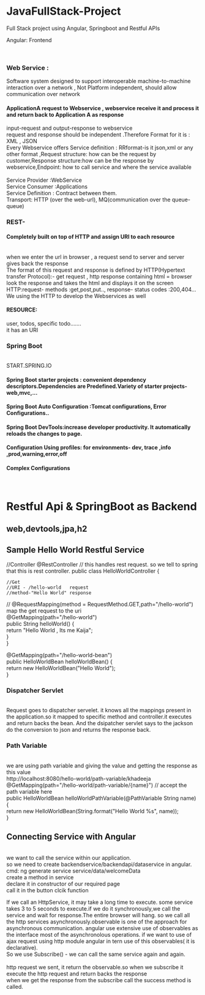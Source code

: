 # JavaFullStack-Project
Full Stack project using Angular, Springboot and Restful APIs

<p>Angular: Frontend</p><br>
<p><h3>Web Service : </h3>Software system designed to support interoperable machine-to-machine interaction over a network , Not Platform independent, should allow communication over network</p>

<h4>ApplicationA request to Webservice , webservice receive it and process it and return back to Application A as response <br></h4>
input-request and output-response to webservice<br>
request and response should be independent .Therefore Format for it is : XML , JSON <br>
Every Webservice offers Service definition : RRformat-is it json,xml or any other format ,Request structure: how can be the request by customer,Response structure:how can be the response by webservice,Endpoint: how to call service and where the service available<br><br>
Service Provider :WebService<br>
Service Consumer :Applications<br>
Service Definition : Contract between them.<br>
Transport: HTTP (over the web-url), MQ(communication over the queue-queue)<br>

<h3>REST- </h3><h4>Completely built on top of HTTP and assign URI to each resource</h4><br>
when we enter the url in browser , a request send to server and server gives back the response <br>
The format of this request and response is defined by HTTP(Hypertext transfer Protocol):- get request , http response containing html = browser look the response and takes the html and displays it on the screen<br>
HTTP:request- methods :get,post,put.., response- status codes :200,404...<br>
We using the HTTP to develop the Webservices as well<br>
<h4>RESOURCE: </h4>user, todos, specific todo.......<br>
it has an URI<br>

<h3>Spring Boot</h3><br>
START.SPRING.IO<BR>

<h4>Spring Boot starter projects : convenient dependency descriptors.Dependencies are Predefined.Variety of starter projects-web,mvc,...</h4>
<h4>Spring Boot Auto Configuration :Tomcat configurations, Error Configurations..</h4>
<h4>Spring Boot DevTools:increase developer productivity. It automatically reloads the changes to page.</h4>
<h4>Configuration Using profiles: for environments- dev, trace ,info ,prod,warning,error,off</h4>
<h4>Complex Configurations</h4><br>

<h1>Restful Api & SpringBoot as Backend</h1>
<h2>web,devtools,jpa,h2</h2>
<h2>Sample Hello World Restful Service</h2>
//Controller
@RestController // this handles rest request. so we tell to spring that this is rest controller.
public class HelloWorldController {

	//Get
	//URI - /hello-world   request
	//method-"Hello World" response
	
//	@RequestMapping(method = RequestMethod.GET,path="/hello-world")   map the get request to the uri <br>
	@GetMapping(path="/hello-world")<br>
	public String helloWorld() {<br>
		return "Hello World , Its me Kaija";<br>
	}	
}<br>

@GetMapping(path="/hello-world-bean")<br>
	public HelloWorldBean helloWorldBean() {<br>
		return new HelloWorldBean("Hello World");<br>
	}

<h3>Dispatcher Servlet</h3><br>
Request goes to dispatcher servelet. it knows all the mappings present in the application.so it mapped to specific method and controller.it executes and return backs the bean. And the dsipatcher servlet says to the jackson do the conversion to json and returns the response back.<br>

<h3>Path Variable</h3><br>
we are using path variable and giving the value and getting the response as this value<br>
http://localhost:8080/hello-world/path-variable/khadeeja<br>
@GetMapping(path="/hello-world/path-variable/{name}") // accept the path variable here <br>
	public HelloWorldBean helloWorldPathVariable(@PathVariable String name) {<br>
		return new HelloWorldBean(String.format("Hello World %s", name));<br>
	}
 
<h2>Connecting Service with Angular</h2><br>
we want to call the service within our application.<br>
so we need to create backendservice/backendapi/dataservice in angular.<br>
cmd: ng generate service service/data/welcomeData<br>
create a method in service<br>
declare it in constructor of our required page<br>
call it in the button clcik function <br>

If we call an HttpService, it may take a long time to execute. some service takes 3 to 5 seconds to execute.if we do it synchronously,we call the service and wait for response.The entire browser will hang. so we call all the http services asynchronously.observable is one of the approach for asynchronous communication. angular use extensive use of observables as the interface most of the asynchronolous operations. if we want to use of ajax request using http module angular in tern use of this observables( it is declarative).<br>
So we use Subscribe() - we can call the same service again and again.<br><br>
http request we sent, it return the observable.so when we subscribe it execute the http  request and return backs the response<br>
when we get the response from the subscribe call the success method is called.<br>

















